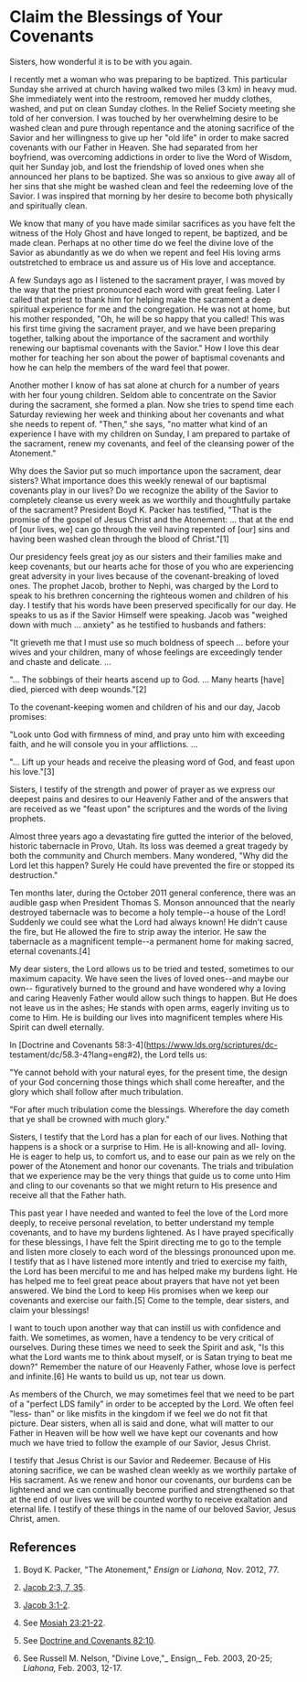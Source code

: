 # Claim the Blessings of Your Covenants

Sisters, how wonderful it is to be with you again.

I recently met a woman who was preparing to be baptized. This particular
Sunday she arrived at church having walked two miles (3 km) in heavy mud. She
immediately went into the restroom, removed her muddy clothes, washed, and put
on clean Sunday clothes. In the Relief Society meeting she told of her
conversion. I was touched by her overwhelming desire to be washed clean and
pure through repentance and the atoning sacrifice of the Savior and her
willingness to give up her "old life" in order to make sacred covenants with
our Father in Heaven. She had separated from her boyfriend, was overcoming
addictions in order to live the Word of Wisdom, quit her Sunday job, and lost
the friendship of loved ones when she announced her plans to be baptized. She
was so anxious to give away all of her sins that she might be washed clean and
feel the redeeming love of the Savior. I was inspired that morning by her
desire to become both physically and spiritually clean.

We know that many of you have made similar sacrifices as you have felt the
witness of the Holy Ghost and have longed to repent, be baptized, and be made
clean. Perhaps at no other time do we feel the divine love of the Savior as
abundantly as we do when we repent and feel His loving arms outstretched to
embrace us and assure us of His love and acceptance.

A few Sundays ago as I listened to the sacrament prayer, I was moved by the
way that the priest pronounced each word with great feeling. Later I called
that priest to thank him for helping make the sacrament a deep spiritual
experience for me and the congregation. He was not at home, but his mother
responded, "Oh, he will be so happy that you called! This was his first time
giving the sacrament prayer, and we have been preparing together, talking
about the importance of the sacrament and worthily renewing our baptismal
covenants with the Savior." How I love this dear mother for teaching her son
about the power of baptismal covenants and how he can help the members of the
ward feel that power.

Another mother I know of has sat alone at church for a number of years with
her four young children. Seldom able to concentrate on the Savior during the
sacrament, she formed a plan. Now she tries to spend time each Saturday
reviewing her week and thinking about her covenants and what she needs to
repent of. "Then," she says, "no matter what kind of an experience I have with
my children on Sunday, I am prepared to partake of the sacrament, renew my
covenants, and feel of the cleansing power of the Atonement."

Why does the Savior put so much importance upon the sacrament, dear sisters?
What importance does this weekly renewal of our baptismal covenants play in
our lives? Do we recognize the ability of the Savior to completely cleanse us
every week as we worthily and thoughtfully partake of the sacrament? President
Boyd K. Packer has testified, "That is the promise of the gospel of Jesus
Christ and the Atonement: ... that at the end of [our lives, we] can go through
the veil having repented of [our] sins and having been washed clean through
the blood of Christ."[1]

Our presidency feels great joy as our sisters and their families make and keep
covenants, but our hearts ache for those of you who are experiencing great
adversity in your lives because of the covenant-breaking of loved ones. The
prophet Jacob, brother to Nephi, was charged by the Lord to speak to his
brethren concerning the righteous women and children of his day. I testify
that his words have been preserved specifically for our day. He speaks to us
as if the Savior Himself were speaking. Jacob was "weighed down with much ...
anxiety" as he testified to husbands and fathers:

"It grieveth me that I must use so much boldness of speech ... before your wives
and your children, many of whose feelings are exceedingly tender and chaste
and delicate. ...

"... The sobbings of their hearts ascend up to God. ... Many hearts [have] died,
pierced with deep wounds."[2]

To the covenant-keeping women and children of his and our day, Jacob promises:

"Look unto God with firmness of mind, and pray unto him with exceeding faith,
and he will console you in your afflictions. ...

"... Lift up your heads and receive the pleasing word of God, and feast upon his
love."[3]

Sisters, I testify of the strength and power of prayer as we express our
deepest pains and desires to our Heavenly Father and of the answers that are
received as we "feast upon" the scriptures and the words of the living
prophets.

Almost three years ago a devastating fire gutted the interior of the beloved,
historic tabernacle in Provo, Utah. Its loss was deemed a great tragedy by
both the community and Church members. Many wondered, "Why did the Lord let
this happen? Surely He could have prevented the fire or stopped its
destruction."

Ten months later, during the October 2011 general conference, there was an
audible gasp when President Thomas S. Monson announced that the nearly
destroyed tabernacle was to become a holy temple--a house of the Lord!
Suddenly we could see what the Lord had always known! He didn't cause the
fire, but He allowed the fire to strip away the interior. He saw the
tabernacle as a magnificent temple--a permanent home for making sacred,
eternal covenants.[4]

My dear sisters, the Lord allows us to be tried and tested, sometimes to our
maximum capacity. We have seen the lives of loved ones--and maybe our own--
figuratively burned to the ground and have wondered why a loving and caring
Heavenly Father would allow such things to happen. But He does not leave us in
the ashes; He stands with open arms, eagerly inviting us to come to Him. He is
building our lives into magnificent temples where His Spirit can dwell
eternally.

In [Doctrine and Covenants 58:3-4](https://www.lds.org/scriptures/dc-
testament/dc/58.3-4?lang=eng#2), the Lord tells us:

"Ye cannot behold with your natural eyes, for the present time, the design of
your God concerning those things which shall come hereafter, and the glory
which shall follow after much tribulation.

"For after much tribulation come the blessings. Wherefore the day cometh that
ye shall be crowned with much glory."

Sisters, I testify that the Lord has a plan for each of our lives. Nothing
that happens is a shock or a surprise to Him. He is all-knowing and all-
loving. He is eager to help us, to comfort us, and to ease our pain as we rely
on the power of the Atonement and honor our covenants. The trials and
tribulation that we experience may be the very things that guide us to come
unto Him and cling to our covenants so that we might return to His presence
and receive all that the Father hath.

This past year I have needed and wanted to feel the love of the Lord more
deeply, to receive personal revelation, to better understand my temple
covenants, and to have my burdens lightened. As I have prayed specifically for
these blessings, I have felt the Spirit directing me to go to the temple and
listen more closely to each word of the blessings pronounced upon me. I
testify that as I have listened more intently and tried to exercise my faith,
the Lord has been merciful to me and has helped make my burdens light. He has
helped me to feel great peace about prayers that have not yet been answered.
We bind the Lord to keep His promises when we keep our covenants and exercise
our faith.[5] Come to the temple, dear sisters, and claim your blessings!

I want to touch upon another way that can instill us with confidence and
faith. We sometimes, as women, have a tendency to be very critical of
ourselves. During these times we need to seek the Spirit and ask, "Is this
what the Lord wants me to think about myself, or is Satan trying to beat me
down?" Remember the nature of our Heavenly Father, whose love is perfect and
infinite.[6] He wants to build us up, not tear us down.

As members of the Church, we may sometimes feel that we need to be part of a
"perfect LDS family" in order to be accepted by the Lord. We often feel "less-
than" or like misfits in the kingdom if we feel we do not fit that picture.
Dear sisters, when all is said and done, what will matter to our Father in
Heaven will be how well we have kept our covenants and how much we have tried
to follow the example of our Savior, Jesus Christ.

I testify that Jesus Christ is our Savior and Redeemer. Because of His atoning
sacrifice, we can be washed clean weekly as we worthily partake of His
sacrament. As we renew and honor our covenants, our burdens can be lightened
and we can continually become purified and strengthened so that at the end of
our lives we will be counted worthy to receive exaltation and eternal life. I
testify of these things in the name of our beloved Savior, Jesus Christ, amen.

## References

  1.  Boyd K. Packer, "The Atonement," _Ensign_ or _Liahona,_ Nov. 2012, 77.

  2.  [Jacob 2:3, 7, 35](https://www.lds.org/scriptures/bofm/jacob/2.3%2C7%2C35?lang=eng#2).

  3.  [Jacob 3:1-2](https://www.lds.org/scriptures/bofm/jacob/3.1-2?lang=eng#0).

  4.  See [Mosiah 23:21-22](https://www.lds.org/scriptures/bofm/mosiah/23.21-22?lang=eng#20).

  5.  See [Doctrine and Covenants 82:10](https://www.lds.org/scriptures/dc-testament/dc/82.10?lang=eng#9).

  6.  See Russell M. Nelson, "Divine Love,"_ Ensign,_ Feb. 2003, 20-25; _Liahona,_ Feb. 2003, 12-17.

